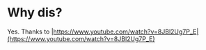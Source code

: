 # Why dis?
Yes. Thanks to |https://www.youtube.com/watch?v=8JBl2Ug7P_E|(https://www.youtube.com/watch?v=8JBl2Ug7P_E)